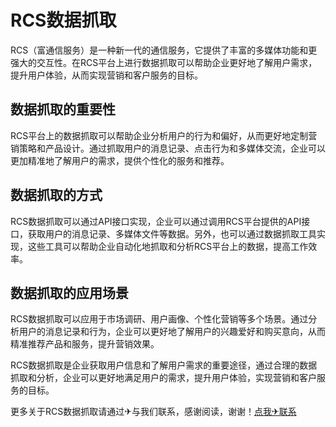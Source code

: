 # RCS数据抓取

RCS（富通信服务）是一种新一代的通信服务，它提供了丰富的多媒体功能和更强大的交互性。在RCS平台上进行数据抓取可以帮助企业更好地了解用户需求，提升用户体验，从而实现营销和客户服务的目标。

## 数据抓取的重要性
RCS平台上的数据抓取可以帮助企业分析用户的行为和偏好，从而更好地定制营销策略和产品设计。通过抓取用户的消息记录、点击行为和多媒体交流，企业可以更加精准地了解用户的需求，提供个性化的服务和推荐。

## 数据抓取的方式
RCS数据抓取可以通过API接口实现，企业可以通过调用RCS平台提供的API接口，获取用户的消息记录、多媒体文件等数据。另外，也可以通过数据抓取工具实现，这些工具可以帮助企业自动化地抓取和分析RCS平台上的数据，提高工作效率。

## 数据抓取的应用场景
RCS数据抓取可以应用于市场调研、用户画像、个性化营销等多个场景。通过分析用户的消息记录和行为，企业可以更好地了解用户的兴趣爱好和购买意向，从而精准推荐产品和服务，提升营销效果。

RCS数据抓取是企业获取用户信息和了解用户需求的重要途径，通过合理的数据抓取和分析，企业可以更好地满足用户的需求，提升用户体验，实现营销和客户服务的目标。

更多关于RCS数据抓取请通过✈与我们联系，感谢阅读，谢谢！[点我✈联系](https://acc.k02.cc)